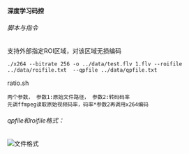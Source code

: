 #### 深度学习码控
###### 脚本与指令
支持外部指定ROI区域，对该区域无损编码  

    ./x264 --bitrate 256 -o ../data/test.flv 1.flv --roifile ../data/roifile.txt  --qpfile ../data/qpfile.txt    
ratio.sh   

    两个参数， 参数1:原始文件路径， 参数2:转码码率  
    先调ffmpeg读取原始视频码率，码率*参数2再调用x264编码  
###### qpfile和roifile格式：    
![文件格式](https://github.com/tszssong/x264/blob/rc4dl/doc/qpfile%E6%A0%BC%E5%BC%8F.png)
